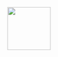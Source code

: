 <div id="header" align="center">
  <img src="[https://media.giphy.com/media/ve43TyDQ3B4me7d22z/giphy.gif](https://media.giphy.com/media/2J3VPYmnhO2jjKAX0X/giphy.gif)" width="100"/>
</div>

